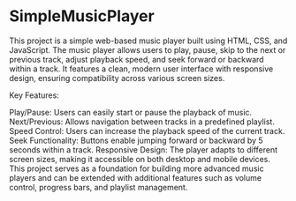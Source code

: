 # SimpleMusicPlayer
This project is a simple web-based music player built using HTML, CSS, and JavaScript. 
 The music player allows users to play, pause, skip to the next or previous track, adjust playback speed, and seek forward or backward within a track. It features a clean, modern user interface with responsive design, ensuring compatibility across various screen sizes.

Key Features:

Play/Pause: Users can easily start or pause the playback of music.
Next/Previous: Allows navigation between tracks in a predefined playlist.
Speed Control: Users can increase the playback speed of the current track.
Seek Functionality: Buttons enable jumping forward or backward by 5 seconds within a track.
Responsive Design: The player adapts to different screen sizes, making it accessible on both desktop and mobile devices.
This project serves as a foundation for building more advanced music players and can be extended with additional features such as volume control, progress bars, and playlist management.
